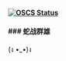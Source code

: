 #### [![OSCS Status](https://www.oscs1024.com/platform/badge/dawnstaryrx/KOB.svg?size=small)](https://www.oscs1024.com/project/dawnstaryrx/KOB?ref=badge_small)
#### ### 蛇战群雄

(ง •_•)ง
